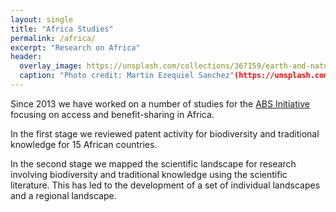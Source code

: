```yaml
---
layout: single
title: "Africa Studies"
permalink: /africa/
excerpt: "Research on Africa"
header:
  overlay_image: https://unsplash.com/collections/367159/earth-and-nature?photo=bk4HoBc4k60
  caption: "Photo credit: Martin Ezequiel Sanchez"(https://unsplash.com/@mzeketv)
---
```


Since 2013 we have worked on a number of studies for the [ABS Initiative](http://www.abs-initiative.info) focusing on access and benefit-sharing in Africa. 

In the first stage we reviewed patent activity for biodiversity and traditional knowledge for 15 African countries. 

In the second stage we mapped the scientific landscape for research involving biodiversity and traditional knowledge using the scientific literature. This has led to the development of a set of individual landscapes and a regional landscape. 
